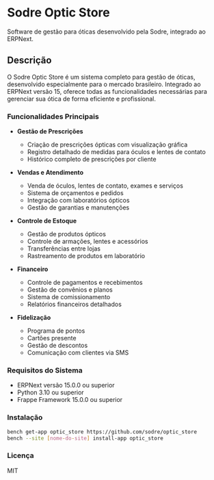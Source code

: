 # Sodre Optic Store

Software de gestão para óticas desenvolvido pela Sodre, integrado ao ERPNext.

## Descrição

O Sodre Optic Store é um sistema completo para gestão de óticas, desenvolvido especialmente para o mercado brasileiro. Integrado ao ERPNext versão 15, oferece todas as funcionalidades necessárias para gerenciar sua ótica de forma eficiente e profissional.

### Funcionalidades Principais

* **Gestão de Prescrições**
  * Criação de prescrições ópticas com visualização gráfica
  * Registro detalhado de medidas para óculos e lentes de contato
  * Histórico completo de prescrições por cliente

* **Vendas e Atendimento**
  * Venda de óculos, lentes de contato, exames e serviços
  * Sistema de orçamentos e pedidos
  * Integração com laboratórios ópticos
  * Gestão de garantias e manutenções

* **Controle de Estoque**
  * Gestão de produtos ópticos
  * Controle de armações, lentes e acessórios
  * Transferências entre lojas
  * Rastreamento de produtos em laboratório

* **Financeiro**
  * Controle de pagamentos e recebimentos
  * Gestão de convênios e planos
  * Sistema de comissionamento
  * Relatórios financeiros detalhados

* **Fidelização**
  * Programa de pontos
  * Cartões presente
  * Gestão de descontos
  * Comunicação com clientes via SMS

### Requisitos do Sistema

* ERPNext versão 15.0.0 ou superior
* Python 3.10 ou superior
* Frappe Framework 15.0.0 ou superior

### Instalação

```bash
bench get-app optic_store https://github.com/sodre/optic_store
bench --site [nome-do-site] install-app optic_store
```

### Licença

MIT

